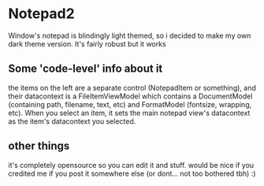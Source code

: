 # Notepad2

Window's notepad is blindingly light themed, so i decided to make my own dark theme version. It's fairly robust but it works

## Some 'code-level' info about it
the items on the left are a separate control (NotepadItem or something), and their datacontext is a FileItemViewModel which contains a DocumentModel (containing path, filename, text, etc) and FormatModel (fontsize, wrapping, etc). When you select an item, it sets the main notepad view's datacontext as the item's datacontext you selected. 

## other things
it's completely opensource so you can edit it and stuff. would be nice if you credited me if you post it somewhere else (or dont... not too bothered tbh) :)
